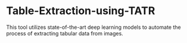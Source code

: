 # Table-Extraction-using-TATR
This tool utilizes state-of-the-art deep learning models to automate the process of extracting tabular data from images.
